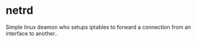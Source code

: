 # netrd
Simple linux deamon who setups iptables to forward a connection from an interface to another..

